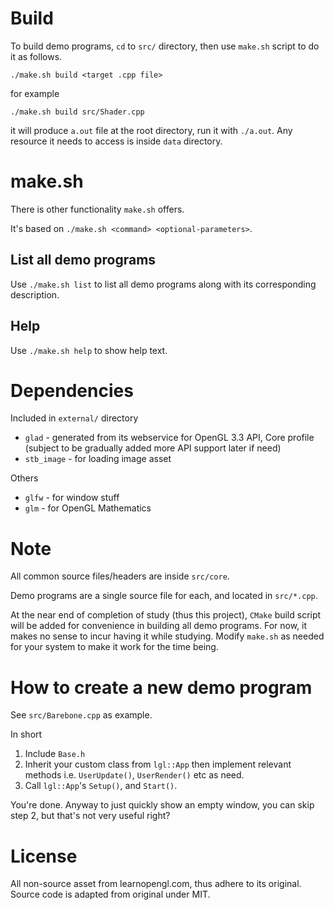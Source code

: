 # Build

To build demo programs, `cd` to `src/` directory, then use `make.sh` script to do it as follows.

`./make.sh build <target .cpp file>`

for example

`./make.sh build src/Shader.cpp`

it will produce `a.out` file at the root directory, run it with `./a.out`. Any resource it needs to
access is inside `data` directory.

# make.sh

There is other functionality `make.sh` offers.

It's based on `./make.sh <command> <optional-parameters>`.

## List all demo programs

Use `./make.sh list` to list all demo programs along with its corresponding description.

## Help

Use `./make.sh help` to show help text.

# Dependencies

Included in `external/` directory

* `glad` - generated from its webservice for OpenGL 3.3 API, Core profile (subject to be gradually added more API support later if need)
* `stb_image` - for loading image asset

Others

* `glfw` - for window stuff
* `glm` - for OpenGL Mathematics

# Note

All common source files/headers are inside `src/core`.

Demo programs are a single source file for each, and located in `src/*.cpp`.

At the near end of completion of study (thus this project), `CMake` build script will be added for convenience in building all demo programs. For now, it makes no sense to incur having it while studying. Modify `make.sh` as needed for your system to make it work for the time being.

# How to create a new demo program

See `src/Barebone.cpp` as example.

In short

1. Include `Base.h`
2. Inherit your custom class from `lgl::App` then implement relevant methods i.e. `UserUpdate()`, `UserRender()` etc as need.
3. Call `lgl::App`'s `Setup()`, and `Start()`.

You're done. Anyway to just quickly show an empty window, you can skip step 2, but that's not very useful right?

# License

All non-source asset from learnopengl.com, thus adhere to its original.
Source code is adapted from original under MIT.
